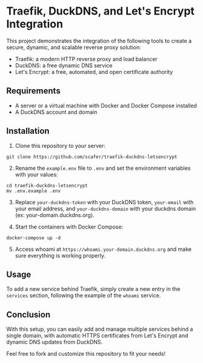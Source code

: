 # Traefik, DuckDNS, and Let's Encrypt Integration

This project demonstrates the integration of the following tools to create a secure, dynamic, and scalable reverse proxy solution:

- Traefik: a modern HTTP reverse proxy and load balancer
- DuckDNS: a free dynamic DNS service
- Let's Encrypt: a free, automated, and open certificate authority

## Requirements

- A server or a virtual machine with Docker and Docker Compose installed
- A DuckDNS account and domain

## Installation

1. Clone this repository to your server:

```
git clone https://github.com/scafer/traefik-duckdns-letsencrypt
```

2. Rename the `example.env` file to `.env` and set the environment variables with your values:

```
cd traefik-duckdns-letsencrypt
mv .env.example .env
```

3. Replace `your-duckdns-token` with your DuckDNS token, `your-email` with your email address, and `your-duckdns-domain` with your duckdns domain (ex: your-domain.duckdns.org).

4. Start the containers with Docker Compose:

```
docker-compose up -d
```

5. Access whoami at `https://whoami.your-domain.duckdns.org` and make sure everything is working properly.

## Usage

To add a new service behind Traefik, simply create a new entry in the `services` section, following the example of the `whoami` service.

## Conclusion

With this setup, you can easily add and manage multiple services behind a single domain, with automatic HTTPS certificates from Let's Encrypt and dynamic DNS updates from DuckDNS.

Feel free to fork and customize this repository to fit your needs!
